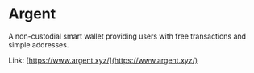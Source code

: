 # Argent

A non-custodial smart wallet providing users with free transactions and simple addresses.

Link: [https://www.argent.xyz/](https://www.argent.xyz/)

